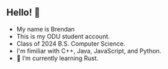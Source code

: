 ## Hello! 👋
- My name is Brendan
- This is my ODU student account. 
- Class of 2024 B.S. Computer Science.
- I'm fimiliar with C++, Java, JavaScript, and Python.
- 🌱 I’m currently learning Rust. 
 
<!--
**bhear005/bhear005** is a ✨ _special_ ✨ repository because its `README.md` (this file) appears on your GitHub profile.

Here are some ideas to get you started:

- 🔭 I’m currently working on ...
- 🌱 I’m currently learning ...
- 👯 I’m looking to collaborate on ...
- 🤔 I’m looking for help with ...
- 💬 Ask me about ...
- 📫 How to reach me: ...
- 😄 Pronouns: ...
- ⚡ Fun fact: ...
-->
